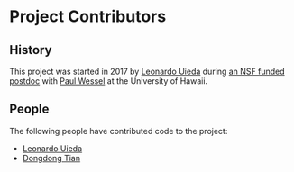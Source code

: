 # Project Contributors

## History

This project was started in 2017 by [Leonardo Uieda](http://www.leouieda.com)
during
[an NSF funded postdoc](http://www.leouieda.com/blog/hawaii-gmt-postdoc.html)
with [Paul Wessel](http://www.soest.hawaii.edu/wessel)
at the University of Hawaii.

## People

The following people have contributed code to the project:

* [Leonardo Uieda](http://www.leouieda.com/)
* [Dongdong Tian](http://home.ustc.edu.cn/~dongzhi/)
